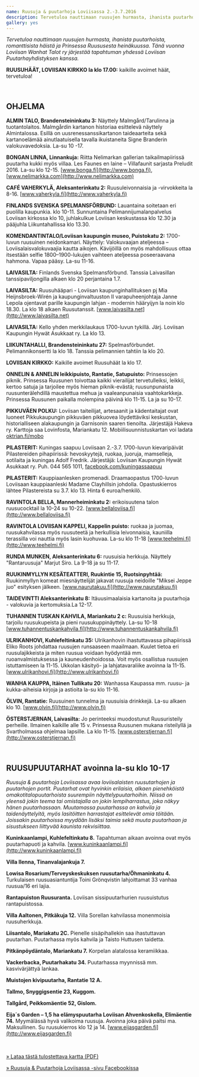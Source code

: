 ```yaml
---
name: Ruusuja & puutarhoja Loviisassa 2.-3.7.2016
description: Tervetuloa nauttimaan ruusujen hurmasta, ihanista puutarhoista, romanttisista häistä ja Prinsessa Ruususesta heinäkuussa. Tänä vuonna Loviisan Wanhat Talot ry järjestää tapahtuman yhdessä Loviisan Puutarhayhdistyksen kanssa.
gallery: yes
---
```

*Tervetuloa nauttimaan ruusujen hurmasta, ihanista puutarhoista, romanttisista häistä ja Prinsessa Ruususesta heinäkuussa. Tänä vuonna Loviisan Wanhat Talot ry järjestää tapahtuman yhdessä Loviisan Puutarhayhdistyksen kanssa.*

**RUUSUHÄÄT, LOVIISAN KIRKKO la klo 17.00:** kaikille avoimet häät, tervetuloa!

&nbsp;

OHJELMA
----

**ALMIN TALO, Brandensteininkatu 3:**  Näyttely Malmgård/Tarulinna ja tuotantolaitos. Malmgårdin kartanon historiaa esittelevä näyttely Almintalossa. Esillä on uusrenessanssikartanon taideaarteita sekä kartanoelämää ainutlaatuisella tavalla ikuistaneita Signe Branderin valokuvavedoksia.  La-su 10 -17.

**BONGAN  LINNA, Linnankuja:**  Riitta Nelimarkan gallerian taikailmapiirissä puutarha kukki myös villaa. Les Faunes en laine – Villafaunit sarjasta Preludit 2016.  La-su klo 12-15. [www.bonga.fi](http://www.bonga.fi), [www.nelimarkka.com](http://www.nelimarkka.com)

**CAFÉ VAHERKYLÄ, Aleksanterinkatu 2:**  Ruusuleivonnaisia ja -virvokkeita la 8-16. [www.vaherkyla.fi](http://www.vaherkyla.fi)

**FINLANDS SVENSKA SPELMANSFÖRBUND:**  Lauantaina soitetaan eri puolilla kaupunkia. klo 10-11.  Sunnuntaina Pelimannijumalanpalvelus Loviisan kirkossa klo 10,  juhlakulkue Loviisan keskustassa klo 12.30 ja pääjuhla Liikuntahallissa klo 13.30.

**KOMENDANTINTALO/Loviisan kaupungin museo, Puistokatu 2:**    1700-luvun ruusuinen neidonkamari. Näyttely: Valokuvaajan ateljeessa – Loviisalaisvalokuvaajia kautta aikojen. Kävijöillä on myös mahdollisuus ottaa itsestään selfie 1800–1900-lukujen vaihteen ateljeessa poseeraavana hahmona. Vapaa pääsy. La-su  11-16.

**LAIVASILTA:** Finlands Svenska Spelmansförbund. Tanssia Laivasillan tanssipaviljongilla alkaen klo 20 perjantaina 1.7.

**LAIVASILTA:** Ruusuhääpari -  Loviisan kaupunginhallituksen pj Mia Heijnsbroek-Wirén ja kaupunginvaltuuston II varapuheenjohtaja Janne Lepola ojentavat parille kaupungin lahjan - modernin hääryijyn la noin klo 18.30. La klo 18 alkaen Ruusutanssit. [www.laivasilta.net](http://www.laivasilta.net)

**LAIVASILTA:** Kello yhden merkkilaukaus 1700-luvun tykillä. Järj. Loviisan Kaupungin Hywät Asukkaat ry.  La klo 13.  

**LIIKUNTAHALLI, Brandensteininkatu 27:** Spelmasförbundet. Pelimannikonsertti la klo 18. Tanssia pelimannien tahtiin la klo 20.

**LOVIISAN KIRKKO:**  Kaikille avoimet Ruusuhäät la klo 17.

**ONNELIN & ANNELIN leikkipuisto, Rantatie, Satupuisto:** Prinsessojen piknik. Prinsessa Ruusunen toivottaa kaikki vierailijat tervetulleiksi, leikkii, kertoo satuja ja tarjoilee myös hieman piknik-evästä; ruusunpunaista ruusunterälehdillä maustettua mehua ja vaaleanpunaisia vaahtokarkkeja. Prinsessa Ruusunen paikalla molempina päivinä klo 11-15.  La ja su 10-17.

**PIKKUVÄEN POLKU:** Loviisan taiteilijat, artesaanit ja kädentaitajat ovat luoneet Pikkukaupungin pikkuväen pikkuovea löydettäviksi keskustan, historialliseen alakaupungin ja Garnisonin saaren tienoilta. Järjestäjä Hakeva ry. Karttoja saa Lovinfosta, Mariankatu 12. Mobiilisuunnistuskartan voi ladata [oktrian.fi/mobo](http://oktrian.fi/mobo)

**PILASTERIT:** Kuningas saapuu Loviisaan 2.-3.7. 1700-luvun kievaripäivät Pilastereiden pihapiirissä: hevoskyytejä, ruokaa, juoruja, mamselleja, sotilaita ja kuningas Adolf Fredrik. Järjestäjä:  Loviisan Kaupungin Hywät Asukkaat ry. Puh. 044 565 1011, [facebook.com/kuningassaapuu](http://facebook.com/kuningassaapuu)

**PILASTERIT:** Kauppiaanlesken promenadi. Draamaopastus 1700-luvun Loviisaan kauppiaanleski Madame Clayhillsin johdolla. Opastuskierros lähtee Pilastereista su 3.7. klo 13. Hinta 6 euroa/henkilö.

**RAVINTOLA BELLA, Mannerheiminkatu 2:** erikoisuutena talon ruusucocktail la 10-24 su 10-22. [www.bellaloviisa.fi](http://www.bellaloviisa.fi)

**RAVINTOLA LOVIISAN KAPPELI, Kappelin puisto:**  ruokaa ja juomaa, ruusukahvilassa  myös ruusuteetä ja herkullisia leivonnaisia, kauniilla terassilla voi nauttia myös lasin kuohuvaa. La-su klo 11-18 [www.teehelmi.fi](http://www.teehelmi.fi)

**RUNDA MUNKEN, Aleksanterinkatu 6:** ruusuisia herkkuja.  Näyttely "Rantaruusuja" Marjut Siro. La 9-18 ja su 11-17.

**RUUKINMYLLYN KESÄTEATTERI, Ruukintie 15, Ruotsinpyhtää:** Ruukinmyllyn komeat miesnäyttelijät jakavat ruusuja neidoille "Miksei Jeppe juo" esityksen jälkeen. [www.naurutakuu.fi](http://www.naurutakuu.fi)

**TAIDEVINTTI  Aleksanterinkatu 8:** Itäuusimaalaisia kartanoita ja puutarhoja - valokuvia ja kertomuksia.La 12-17.

**TUHANNEN TUSKAN KAHVILA,  Mariankatu 2 c:**  Ruusuisia herkkuja, tarjoilu ruusukupeista ja pieni ruusukuppinäyttely. La-su  10-18 [www.tuhannentuskankahvila.fi](http://www.tuhannentuskankahvila.fi)

**ULRIKANHOVI, Kuhlefeltinkatu 35:** Ulrikanhovin ihastuttavassa pihapiirissä Eliko Roots johdattaa ruusujen runsaaseen maailmaan. Kuulet tietoa eri ruusulajikkeista ja miten ruusua voidaan hyödyntää mm. ruoanvalmistuksessa ja kauneudenhoidossa. Voit myös osallistua ruusujen istuttamiseen la 11-15. Ukkolan käsityö- ja lahjatavaraliike avoinna la 11-15.  [www.ulrikanhovi.fi](http://www.ulrikanhovi.fi)

**WANHA KAUPPA, Itäinen Tullikatu 20:** Wanhassa Kaupassa mm. ruusu- ja kukka-aiheisia kirjoja ja astioita la-su klo 11-16.

**ÖLVIN, Rantatie:** Ruusuinen tunnelma ja ruusuisia drinkkejä. La-su alkaen klo 10.  [www.olvin.fi](http://www.olvin.fi)

**ÖSTERSTJERNAN, Laivasilta:** Jo perinteeksi muodostunut Ruusuristeily perheille. Ilmainen kaikille alle 15 v.  Prinsessa Ruusunen mukana risteilyllä ja Svartholmassa ohjelmaa lapsille. La klo 11-15. [www.osterstjernan.fi](http://www.osterstjernan.fi)

&nbsp;

RUUSUPUUTARHAT avoinna la-su klo 10-17
----

*Ruusuja & puutarhoja Loviisassa avaa loviisalaisten ruusutarhojen ja puutarhojen portit. Puutarhat ovat hyvinkin erilaisia, alkaen pienehköistä omakotitalopuutarhoista suurempiin näyttelypuutarhoihin. Niissä on yleensä jokin teema tai omistajalla on jokin lempiharrastus, joka näkyy hänen puutarhassaan. Muutamassa puutarhassa on kahvila ja taidenäyttelyitä, myös lasitöitten harrastajat esittelevät omia töitään. Joissakin puutarhoissa myydään lisäksi taimia sekä muuta puutarhaan ja sisustukseen liittyvää kaunista rekvisiittaa.*

**Kuninkaanlampi, Kuhlefeltinkatu 8.** Tapahtuman aikaan avoinna ovat myös puutarhapuoti ja kahvila. [www.kuninkaanlampi.fi](http://www.kuninkaanlampi.fi)

**Villa Ilenna, Tinanvalajankuja 7.**

**Lowisa Rosarium/Terveyskeskuksen ruusutarha/Öhmaninkatu 4.** Turkulaisen ruusuasiantuntija Toini Grönqvistin lahjoittamat  33 vanhaa ruusua/16 eri lajia.

**Rantapuiston Ruusuranta.** Loviisan sissipuutarhurien ruusuistutus rantapuistossa.

**Villa  Aaltonen, Pitkäkuja 12.** Villa Sorellan kahvilassa monenmoisia ruusuherkkuja.

**Liisantalo, Mariakatu 2C.** Pienelle sisäpihallekin saa ihastuttavan puutarhan. Puutarhassa myös kahvila ja Taisto Huttusen taidetta.

**Pitkänpöydäntalo, Mariankatu 7.** Korpelan alatalossa keramiikkaa.

**Vackerbacka, Puutarhakatu 34.** Puutarhassa myynnissä mm. kasvivärjättyä lankaa.

**Muistojen kivipuutarha, Rantatie 12 A.**

**Tallmo, Snyggigsentie 23, Kuggom.**

**Tallgård, Peikkomäentie 52, Gislom.**

**Eija´s Garden – 1,5 ha elämyspuutarha Loviisan Ahvenkoskella, Elimäentie 74.** Myymälässä hyvä valikoima ruusuja. Avoinna joka päivä paitsi ma. Maksullinen.  Su ruusukierros klo 12 ja 14. [www.eijasgarden.fi](http://www.eijasgarden.fi)

&nbsp;

[» Lataa tästä tulostettava kartta (PDF)](/ohjelma/ruusuja-ja-puutarhoja/kartta.pdf)

[» Ruusuja & Puutarhoja Loviisassa -sivu Facebookissa](https://www.facebook.com/ruusutjapuutarhat)
